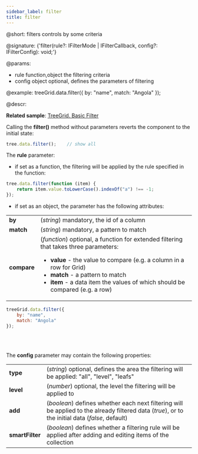 ```yaml
---
sidebar_label: filter
title: filter
---          
```


@short: filters controls by some criteria

@signature: {'filter(rule?: IFilterMode | IFilterCallback, config?: IFilterConfig): void;'}

@params:
- rule      function,object     the filtering criteria
- config 		object		 optional, defines the parameters of filtering

@example:
treeGrid.data.filter({
    by: "name",
    match: "Angola"
});


@descr:

**Related sample**: [TreeGrid. Basic Filter](https://snippet.dhtmlx.com/epsslwcd)

Calling the **filter()** method without parameters reverts the component to the initial state:

~~~js
tree.data.filter();    // show all
~~~

The **rule** parameter:

- if set as a function, the filtering will be applied by the rule specified in the function:

~~~js
tree.data.filter(function (item) {
    return item.value.toLowerCase().indexOf("a") !== -1;
});
~~~

- if set as an object, the parameter has the following attributes:

<table class="webixdoc_links">
	<tbody>
        <tr>
			<td class="webixdoc_links0"><b>by</b></td>
			<td>(<i>string</i>) mandatory, the id of a column</td>
		</tr>
        <tr>
			<td class="webixdoc_links0"><b>match</b></td>
			<td>(<i>string</i>) mandatory, a pattern to match</td>
		</tr>
        <tr>
			<td class="webixdoc_links0"><b>compare</b></td>
			<td>(<i>function</i>) optional, a function for extended filtering that takes three parameters:
                <ul>
                    <li><b>value</b> - the value to compare (e.g. a column in a row for Grid)</li>
                    <li><b>match</b> - a pattern to match</li>
                    <li><b>item</b> - a data item the values of which should be compared (e.g. a row)</li>
                </ul>
            </td>
		</tr>
    </tbody>
</table>

~~~js
treeGrid.data.filter({
    by: "name",
    match: "Angola"
});
~~~

<br/><br/>

The **config** parameter may contain the following properties:

<table class="webixdoc_links">
	<tbody>
        <tr>
			<td class="webixdoc_links0"><b>type</b></td>
			<td>(<i>string</i>) optional, defines the area the filtering will be applied: "all", "level", "leafs"</td>
		</tr>
        <tr>
			<td class="webixdoc_links0"><b>level</b></td>
			<td>(<i>number</i>) optional, the level the filtering will be applied to</td>
		</tr>
        <tr>
			<td class="webixdoc_links0"><b>add</b></td>
			<td>(<i>boolean</i>) defines whether each next filtering will be applied to the already filtered data (<i>true</i>), or to the initial data (<i>false</i>, default)</td>
		</tr>
        <tr>
			<td class="webixdoc_links0"><b>smartFilter</b></td>
			<td>(<i>boolean</i>) defines whether a filtering rule will be applied after adding and editing items of the collection
            </td>
		</tr>
    </tbody>
</table>






